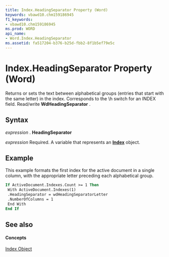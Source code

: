 ```yaml
---
title: Index.HeadingSeparator Property (Word)
keywords: vbawd10.chm159186945
f1_keywords:
- vbawd10.chm159186945
ms.prod: WORD
api_name:
- Word.Index.HeadingSeparator
ms.assetid: fa517204-b376-b25d-fbb2-8f1b5ef79e5c
---
```



# Index.HeadingSeparator Property (Word)

Returns or sets the text between alphabetical groups (entries that start with the same letter) in the index. Corresponds to the \h switch for an INDEX field. Read/write  **WdHeadingSeparator** .


## Syntax

 _expression_ . **HeadingSeparator**

 _expression_ Required. A variable that represents an **[Index](index-object-word.md)** object.


## Example

This example formats the first index for the active document in a single column, with the appropriate letter preceding each alphabetical group.


```vb
If ActiveDocument.Indexes.Count >= 1 Then 
 With ActiveDocument.Indexes(1) 
 .HeadingSeparator = wdHeadingSeparatorLetter 
 .NumberOfColumns = 1 
 End With 
End If
```


## See also


#### Concepts


[Index Object](index-object-word.md)


